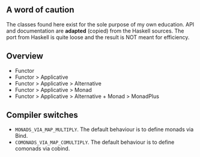 ﻿A word of caution
-----------------
The classes found here exist for the sole purpose of my own education.
API and documentation are **adapted** (copied) from the Haskell sources.
The port from Haskell is quite loose and the result is NOT meant for efficiency.

Overview
--------
- Functor
- Functor > Applicative
- Functor > Applicative > Alternative
- Functor > Applicative > Monad
- Functor > Applicative > Alternative + Monad > MonadPlus

Compiler switches
-----------------
- `MONADS_VIA_MAP_MULTIPLY`.
  The default behaviour is to define monads via Bind.
- `COMONADS_VIA_MAP_COMULTIPLY`.
  The default behaviour is to define comonads via cobind.
